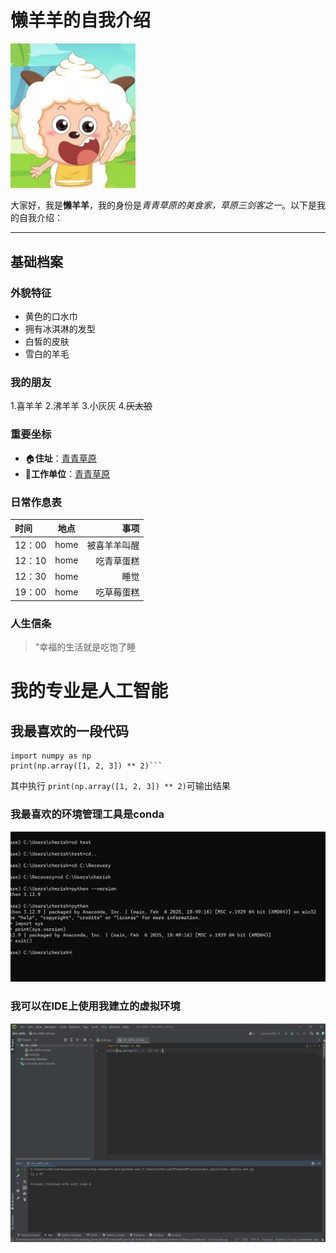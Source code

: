 # 懒羊羊的自我介绍

<img src="https://github.com/shuilingwang/Gitdemo/blob/main/%E5%BE%AE%E4%BF%A1%E5%9B%BE%E7%89%87_20250311103449.jpg" alt="懒羊羊形象" width = "200" />

大家好，我是**懒羊羊**，我的身份是*青青草原的美食家，草原三剑客之一*。以下是我的自我介绍：
***
## 基础档案


### 外貌特征
- 黄色的口水巾
- 拥有冰淇淋的发型
- 白皙的皮肤
- 雪白的羊毛

### 我的朋友
1.喜羊羊
2.沸羊羊
3.小灰灰
4.~~灰太狼~~

### 重要坐标
- 🏠**住址**：<a href="https://baike.baidu.com/item/%E9%9D%92%E9%9D%92%E8%8D%89%E5%8E%9F/18834">青青草原</a>
- 🏢**工作单位**：<a href="https://baike.baidu.com/item/%E9%9D%92%E9%9D%92%E8%8D%89%E5%8E%9F/18834">青青草原</a>

### 日常作息表
| 时间    |  地点  |     事项 |
|:------|:----:|-------:|
| 12：00 | home | 被喜羊羊叫醒 |
| 12：10 | home |  吃青草蛋糕 |
| 12：30 | home |     睡觉 |
| 19：00 | home |  吃草莓蛋糕 |

### 人生信条
>"幸福的生活就是吃饱了睡

# 我的专业是人工智能
## 我最喜欢的一段代码
```
import numpy as np
print(np.array([1, 2, 3]) ** 2)```
```
其中执行
``print(np.array([1, 2, 3]) ** 2)``可输出结果
### 我最喜欢的环境管理工具是conda

<img src="https://github.com/shuilingwang/Gitdemo/blob/main/%E5%B1%8F%E5%B9%95%E6%88%AA%E5%9B%BE%202025-03-02%20155621.png" alt="conda" width = "800" />

### 我可以在IDE上使用我建立的虚拟环境

<img src="https://github.com/shuilingwang/Gitdemo/blob/main/%E5%B1%8F%E5%B9%95%E6%88%AA%E5%9B%BE%202025-03-02%20223907.png" alt="虚拟环境" width = "800" />